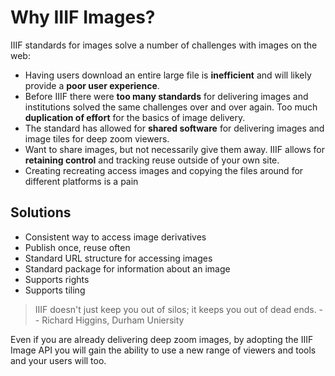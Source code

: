 # Why IIIF Images?

IIIF standards for images solve a number of challenges with images on the web:

- Having users download an entire large file is **inefficient** and will likely provide a **poor user experience**.
- Before IIIF there were **too many standards** for delivering images and institutions solved the same challenges over and over again. Too much **duplication of effort** for the basics of image delivery.
- The standard has allowed for **shared software** for delivering images and image tiles for deep zoom viewers.
- Want to share images, but not necessarily give them away. IIIF allows for **retaining control** and tracking reuse outside of your own site.
- Creating recreating access images and copying the files around for different platforms is a pain

## Solutions

- Consistent way to access image derivatives
- Publish once, reuse often
- Standard URL structure for accessing images
- Standard package for information about an image
- Supports rights
- Supports tiling

> IIIF doesn't just keep you out of silos; it keeps you out of dead ends. -- Richard Higgins, Durham Uniersity

Even if you are already delivering deep zoom images, by adopting the IIIF Image API you will gain the ability to use a new range of viewers and tools and your users will too.

<!-- #backlog:20 add more to _why_ IIIF images -->

